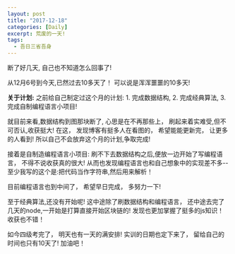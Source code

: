 ```yaml
---
layout: post
title: "2017-12-18"
categories: [Daily]
excerpt: 荒废的一天!
tags:
  - 吾日三省吾身
---
```


断了好几天, 自己也不知道怎么回事了!

从12月6号到今天,已然过去10多天了！ 可以说是浑浑噩噩的10多天!

**关于计划:**
之前给自己制定过这个月的计划:  1. 完成数据结构, 2. 完成经典算法, 3. 完成自制编程语言小项目!


就目前来看,数据结构到图那块断了, 心思是在不再那些上， 刷起来着实难受,但不可否认,收获挺大!
在这， 发现博客有挺多人在看图的， 希望能能更新完， 让更多的人看到! 所以自己不会放弃这个月的计划,争取完成!


接着是自制造编程语言小项目:
刷不下去数据结构之后,便放一边开始了写编程语言， 不得不说收获真的很大! 从而也发现编程语言也和自己想象中的实现差不多--至少我写的这个是:把代码当作字符串,然后用来解析！

目前编程语言也到中间了， 希望早日完成， 多努力一下!

至于经典算法,还没有开始呢! 
这中途除了刷数据结构和编程语言， 还中途去完了几天的node,一开始是打算直接开始区块链的! 发现也更加掌握了挺多的js知识！ 收获也不错！

如今四级考完了， 明天也有一天的满安排! 实训的日期也定下来了， 留给自己的时间也只有10天了! 加油吧！
